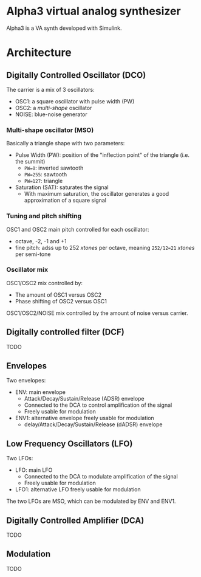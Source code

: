 # Alpha3 virtual analog synthesizer

Alpha3 is a VA synth developed with Simulink.

# Architecture

## Digitally Controlled Oscillator (DCO)

The carrier is a mix of 3 oscillators:

  * OSC1: a square oscillator with pulse width (PW)
  * OSC2: a *multi-shape* oscillator
  * NOISE: blue-noise generator

### Multi-shape oscillator (MSO)

Basically a triangle shape with two parameters:

  * Pulse Width (PW): position of the "inflection point" of the triangle (i.e. the summit)
      * `PW=0`: inverted sawtooth
      * `PW=255`: sawtooth
      * `PW=127`: triangle
  * Saturation (SAT): saturates the signal
      * With maximum saturation, the oscillator generates a good approximation of a square signal

### Tuning and pitch shifting

OSC1 and OSC2 main pitch controlled for each oscillator:

  * octave, -2, -1 and +1
  * fine pitch: adss up to 252 *xtones* per octave, meaning `252/12=21` *xtones* per semi-tone

### Oscillator mix

OSC1/OSC2 mix controlled by:

  * The amount of OSC1 versus OSC2
  * Phase shifting of OSC2 versus OSC1

OSC1/OSC2/NOISE mix controlled by the amount of noise versus carrier.

## Digitally controlled filter (DCF)

TODO

## Envelopes

Two envelopes:

  * ENV: main envelope
    * Attack/Decay/Sustain/Release (ADSR) envelope
    * Connected to the DCA to control amplification of the signal
    * Freely usable for modulation
  * ENV1: alternative envelope freely usable for modulation
    * delay/Attack/Decay/Sustain/Release (dADSR) envelope

## Low Frequency Oscillators (LFO)

Two LFOs:

  * LFO: main LFO
    * Connected to the DCA to modulate amplification of the signal
    * Freely usable for modulation
  * LFO1: alternative LFO freely usable for modulation

The two LFOs are MSO, which can be modulated by ENV and ENV1.

## Digitally Controlled Amplifier (DCA)

TODO

## Modulation

TODO

